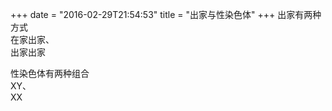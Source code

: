 +++
date = "2016-02-29T21:54:53"
title = "出家与性染色体"
+++
出家有两种方式  
在家出家、  
出家出家  
  
性染色体有两种组合  
XY、  
XX  